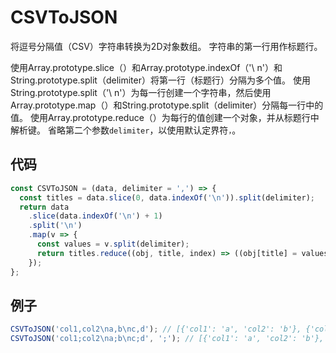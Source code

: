 # CSVToJSON

将逗号分隔值（CSV）字符串转换为2D对象数组。
字符串的第一行用作标题行。

使用Array.prototype.slice（）和Array.prototype.indexOf（'\ n'）和String.prototype.split（delimiter）将第一行（标题行）分隔为多个值。
使用String.prototype.split（'\ n'）为每一行创建一个字符串，然后使用Array.prototype.map（）和String.prototype.split（delimiter）分隔每一行中的值。
使用Array.prototype.reduce（）为每行的值创建一个对象，并从标题行中解析键。
省略第二个参数`delimiter`，以使用默认定界符`，`。

## 代码

```js
const CSVToJSON = (data, delimiter = ',') => {
  const titles = data.slice(0, data.indexOf('\n')).split(delimiter);
  return data
    .slice(data.indexOf('\n') + 1)
    .split('\n')
    .map(v => {
      const values = v.split(delimiter);
      return titles.reduce((obj, title, index) => ((obj[title] = values[index]), obj), {});
    });
};
```

## 例子

```js
CSVToJSON('col1,col2\na,b\nc,d'); // [{'col1': 'a', 'col2': 'b'}, {'col1': 'c', 'col2': 'd'}];
CSVToJSON('col1;col2\na;b\nc;d', ';'); // [{'col1': 'a', 'col2': 'b'}, {'col1': 'c', 'col2': 'd'}];
```
